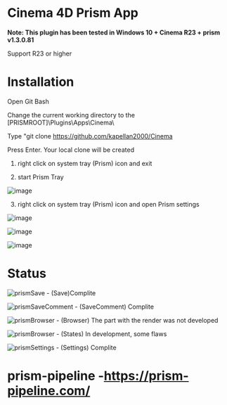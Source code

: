# Cinema 4D Prism App

**Note: This plugin has been tested in Windows 10 + Cinema R23 + prism v1.3.0.81**

Support R23 or higher

# Installation

Open Git Bash 

Change the current working directory to the [PRISMROOT]\Plugins\Apps\Cinema\

Type "git clone https://github.com/kapellan2000/Cinema

Press Enter. Your local clone will be created



1. right click on system tray (Prism) icon and exit

2. start Prism Tray

![image](https://user-images.githubusercontent.com/21256398/127023931-280da989-ad8a-4d8d-ab55-78546d6d39c0.png) 

3. right click on system tray (Prism) icon and open Prism settings

![image](https://user-images.githubusercontent.com/21256398/127023038-fe297426-291d-4589-9652-ddd9dc69b2ff.png)

![image](https://user-images.githubusercontent.com/21256398/127022958-99f6f941-9cba-4a47-8711-474d4c8cbbde.png)

![image](https://user-images.githubusercontent.com/21256398/127023367-04cdc5b4-0505-4f51-bc79-93bcf27c8874.png)



# Status
![prismSave](https://user-images.githubusercontent.com/21256398/127019274-a18eade8-b25b-432e-955e-aa87371c3da6.png) - (Save)Complite

![prismSaveComment](https://user-images.githubusercontent.com/21256398/127019385-4d874611-bac4-472b-ae6f-334be19ef802.png) - (SaveComment) Complite

![prismBrowser](https://user-images.githubusercontent.com/21256398/127019482-acca18b7-4d74-4cde-a922-23966ccf6be1.png) - (Browser) The part with the render was not developed

![prismBrowser](https://user-images.githubusercontent.com/21256398/127020465-a7e40fd3-98bc-45b4-b8a9-4ec5a2177977.png) - (States) In development, some flaws

![prismSettings](https://user-images.githubusercontent.com/21256398/127020187-d442100e-6406-4ce1-abc8-a40a39d98ab1.png) - (Settings) Complite



# prism-pipeline -https://prism-pipeline.com/






